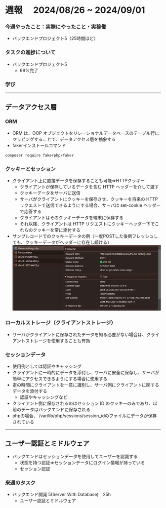 # 週報　 2024/08/26 ~ 2024/09/01

### 今週やったこと：実際にやったこと・実稼働

- バックエンドプロジェクト5（25時間ほど）

### タスクの進捗について

- バックエンドプロジェクト5 
  - 69%完了
### 学び
---
## データアクセス層
### ORM

- ORM は、OOP オブジェクトをリレーショナルデータベースのテーブル行にマッピングすることで、データアクセス層を抽象する
- fakerインストールコマンド

```bash
composer require fakerphp/faker
```
### クッキーとセッション

- クライアント上に直接データを保存することも可能⇒HTTPクッキー
    - クライアントが保存しているデータを含む HTTP ヘッダーを介して渡す
    - クッキーデータをサーバに送信
    - サーバがクライアントにクッキーを保存させ、クッキーを将来の HTTP リクエストで送信できるようにする場合、サーバは set-cookie ヘッダーで応答する
    - クライアントはそのクッキーデータを端末に保存する
    - それ以降、クライアントは HTTP リクエストにクッキーヘッダー下でこれらのクッキーを常に添付する
- サンプルコードでのクッキーデータの例（一度POSTした後例フレッシュしても、クッキーデータがヘッダーに存在し続ける）
![alt text](./image-5.png)

### ローカルストレージ（クライアントストレージ）

- サーバがクライアントに保存されたデータを知る必要がない場合は、クライアントストレージを使用することも有効

### セッションデータ

- 使用例としては認証やキャッシング
- クライアントに一時的にデータを添付し、サーバに安全に保存し、サーバが簡単にアクセスできるようにする場合に使用する
- 定の時間にクライアントを一意に識別し、サーバ側にクライアントに関するデータを添付する
    - 認証やキャッシングなど
- クライアント側に保存されるのはセッション ID のクッキーのみであり、以前のデータはバックエンドに保存される
- phpの場合、 /var/lib/php/sessions/session_idのファイルにデータが保存されている

---

## ユーザー認証とミドルウェア

- バックエンドはセッションデータを使用してユーザーを認識する
    - 状態を持つ認証⇒セッションデータにログイン情報が持っている
    - セッション認証

### 来週のタスク

- バックエンド開発 5(Server With Database)　25h
  - ユーザー認証とミドルウェア